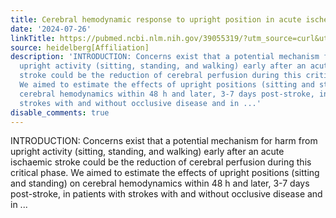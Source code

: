 ```yaml
---
title: Cerebral hemodynamic response to upright position in acute ischemic stroke
date: '2024-07-26'
linkTitle: https://pubmed.ncbi.nlm.nih.gov/39055319/?utm_source=curl&utm_medium=rss&utm_campaign=pubmed-2&utm_content=1FakS-2QOkCT8HsMOQP1bCRQ4YzyumYOmxmF0moLsQ3dFB1E9V&fc=20220326224207&ff=20240726183330&v=2.18.0.post9+e462414
source: heidelberg[Affiliation]
description: 'INTRODUCTION: Concerns exist that a potential mechanism for harm from
  upright activity (sitting, standing, and walking) early after an acute ischaemic
  stroke could be the reduction of cerebral perfusion during this critical phase.
  We aimed to estimate the effects of upright positions (sitting and standing) on
  cerebral hemodynamics within 48 h and later, 3-7 days post-stroke, in patients with
  strokes with and without occlusive disease and in ...'
disable_comments: true
---
```

INTRODUCTION: Concerns exist that a potential mechanism for harm from upright activity (sitting, standing, and walking) early after an acute ischaemic stroke could be the reduction of cerebral perfusion during this critical phase. We aimed to estimate the effects of upright positions (sitting and standing) on cerebral hemodynamics within 48 h and later, 3-7 days post-stroke, in patients with strokes with and without occlusive disease and in ...